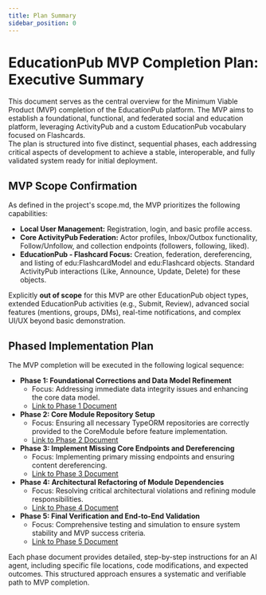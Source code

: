 ```yaml
---
title: Plan Summary
sidebar_position: 0
---
```


# **EducationPub MVP Completion Plan: Executive Summary**

This document serves as the central overview for the Minimum Viable Product (MVP) completion of the EducationPub platform. The MVP aims to establish a foundational, functional, and federated social and education platform, leveraging ActivityPub and a custom EducationPub vocabulary focused on Flashcards.  
The plan is structured into five distinct, sequential phases, each addressing critical aspects of development to achieve a stable, interoperable, and fully validated system ready for initial deployment.

## **MVP Scope Confirmation**

As defined in the project's scope.md, the MVP prioritizes the following capabilities:

* **Local User Management:** Registration, login, and basic profile access.  
* **Core ActivityPub Federation:** Actor profiles, Inbox/Outbox functionality, Follow/Unfollow, and collection endpoints (followers, following, liked).  
* **EducationPub \- Flashcard Focus:** Creation, federation, dereferencing, and listing of edu:FlashcardModel and edu:Flashcard objects. Standard ActivityPub interactions (Like, Announce, Update, Delete) for these objects.

Explicitly **out of scope** for this MVP are other EducationPub object types, extended EducationPub activities (e.g., Submit, Review), advanced social features (mentions, groups, DMs), real-time notifications, and complex UI/UX beyond basic demonstration.

## **Phased Implementation Plan**

The MVP completion will be executed in the following logical sequence:

* **Phase 1: Foundational Corrections and Data Model Refinement**  
  * Focus: Addressing immediate data integrity issues and enhancing the core data model.  
  * [Link to Phase 1 Document](./phase-1.md)  
* **Phase 2: Core Module Repository Setup**  
  * Focus: Ensuring all necessary TypeORM repositories are correctly provided to the CoreModule before feature implementation.  
  * [Link to Phase 2 Document](./phase-2.md)  
* **Phase 3: Implement Missing Core Endpoints and Dereferencing**  
  * Focus: Implementing primary missing endpoints and ensuring content dereferencing.  
  * [Link to Phase 3 Document](./phase-3.md)  
* **Phase 4: Architectural Refactoring of Module Dependencies**  
  * Focus: Resolving critical architectural violations and refining module responsibilities.  
  * [Link to Phase 4 Document](./phase-4.md)  
* **Phase 5: Final Verification and End-to-End Validation**  
  * Focus: Comprehensive testing and simulation to ensure system stability and MVP success criteria.  
  * [Link to Phase 5 Document](./phase-5.md)  

Each phase document provides detailed, step-by-step instructions for an AI agent, including specific file locations, code modifications, and expected outcomes. This structured approach ensures a systematic and verifiable path to MVP completion.